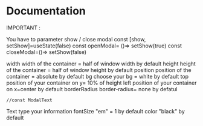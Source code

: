 # Documentation

IMPORTANT :

You have to parameter show / close modal
const [show, setShow]=useState(false)
const openModal= ()=> setShow(true)
const closeModal=()=> setShow(false)


width            width of the container = half of window width by default
height           height of the container = half of window height by default
position         position of the container = absolute by default
bg               choose your bg = white by default
top              position of your container on y= 10% of height
left             position of your container on x=center by default
borderRadius     border-radius= none by defatul

    

    //const ModalText
Text                type your information
fontSize           "em" = 1 by default
color               "black" by default
             
   